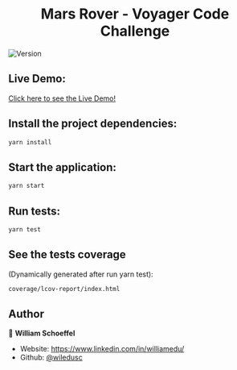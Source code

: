 <h1 align="center">Mars Rover - Voyager Code Challenge </h1>
<p>
  <img alt="Version" src="https://img.shields.io/badge/version-0.1.0-blue.svg?cacheSeconds=2592000" />
</p>

## Live Demo:
[Click here to see the Live Demo!](https://wiledusc.github.io/mars-rover/) 

## Install the project dependencies:

```sh
yarn install
```

## Start the application:

```sh
yarn start
```

## Run tests:

```sh
yarn test
```

## See the tests coverage 
(Dynamically generated after run yarn test):
```sh
coverage/lcov-report/index.html
```

## Author

👤 **William Schoeffel**

* Website: https://www.linkedin.com/in/williamedu/
* Github: [@wiledusc](https://github.com/wiledusc)

